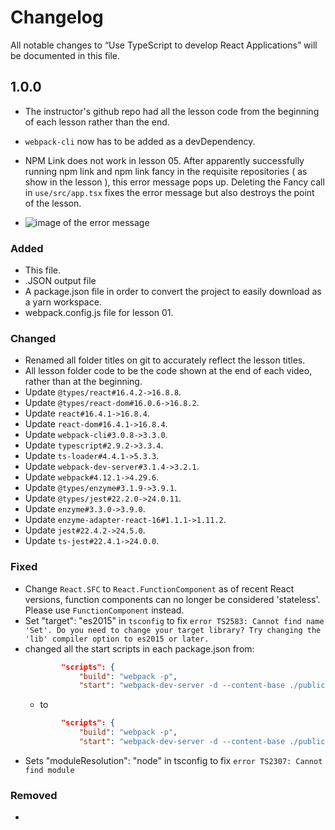 # Changelog

All notable changes to “Use TypeScript to develop React Applications” will be documented in this file. 

## 1.0.0
- The instructor's github repo had all the lesson code from the beginning of each lesson rather than the end. 
- `webpack-cli` now has to be added as a devDependency. 
- NPM Link does not work in lesson 05. After apparently successfully running npm link and npm link fancy in the requisite repositories ( as show in the lesson ), this error message pops up. Deleting the Fancy call in `use/src/app.tsx` fixes the error message but also destroys the point of the lesson.

- ![image of the error message](errormessage.png)

### Added

- This file.
- .JSON output file 
- A package.json file in order to convert the project to easily download as a yarn workspace. 
- webpack.config.js file for lesson 01. 

### Changed

- Renamed all folder titles on git to accurately reflect the lesson titles. 
- All lesson folder code to be the code shown at the end of each video, rather than at the beginning. 
- Update `@types/react#16.4.2->16.8.8`.
- Update `@types/react-dom#16.0.6->16.8.2`.
- Update `react#16.4.1->16.8.4`.
- Update `react-dom#16.4.1->16.8.4`.
- Update `webpack-cli#3.0.8->3.3.0`.
- Update `typescript#2.9.2->3.3.4`.
- Update `ts-loader#4.4.1->5.3.3`.
- Update `webpack-dev-server#3.1.4->3.2.1`.
- Update `webpack#4.12.1->4.29.6`.
- Update `@types/enzyme#3.1.9->3.9.1`.
- Update `@types/jest#22.2.0->24.0.11`.
- Update `enzyme#3.3.0->3.9.0`.
- Update `enzyme-adapter-react-16#1.1.1->1.11.2`.
- Update `jest#22.4.2->24.5.0`.
- Update `ts-jest#22.4.1->24.0.0`.

### Fixed

- Change `React.SFC` to `React.FunctionComponent` as of recent React versions, function components can no longer be considered 'stateless'. Please use `FunctionComponent` instead.
- Set "target": "es2015" in `tsconfig` to fix `error TS2583: Cannot find name 'Set'. Do you need to change your target library? Try changing the 'lib' compiler option to es2015 or later.`
- changed all the start scripts in each package.json from: 
    ```json
            "scripts": {
                "build": "webpack -p",
                "start": "webpack-dev-server -d --content-base ./public"
    ```
  -  to 
    ```json
            "scripts": {
                "build": "webpack -p",
                "start": "webpack-dev-server -d --content-base ./public" 
    ```
- Sets "moduleResolution": "node" in tsconfig to fix `error TS2307: Cannot find module`

### Removed
-

 